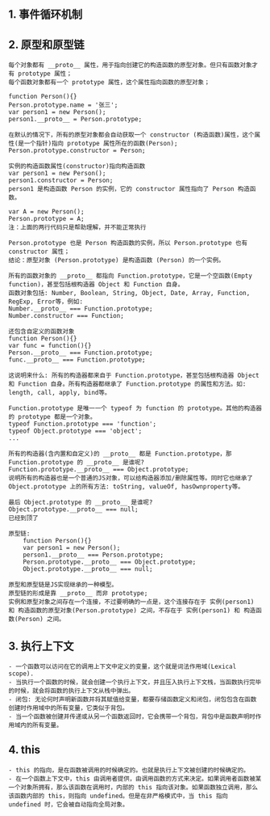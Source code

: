 ## 1. 事件循环机制



## 2. 原型和原型链
    每个对象都有 __proto__ 属性，用于指向创建它的构造函数的原型对象。但只有函数对象才有 prototype 属性；
    每个函数对象都有一个 prototype 属性，这个属性指向函数的原型对象；

    function Person(){}
    Person.prototype.name = '张三';
    var person1 = new Person();
    person1.__proto__ = Person.prototype;

    在默认的情况下，所有的原型对象都会自动获取一个 constructor (构造函数)属性，这个属性(是一个指针)指向 prototype 属性所在的函数(Person);
    Person.prototype.constructor = Person;

    实例的构造函数属性(constructor)指向构造函数
    var person1 = new Person();
    person1.constructor = Person;
    person1 是构造函数 Person 的实例，它的 constructor 属性指向了 Person 构造函数。

    var A = new Person();
    Person.prototype = A;
    注：上面的两行代码只是帮助理解，并不能正常执行

    Person.prototype 也是 Person 构造函数的实例，所以 Person.prototype 也有 constructor 属性；
    结论：原型对象 (Person.prototype) 是构造函数 (Person) 的一个实例。

    所有的函数对象的 __proto__ 都指向 Function.prototype，它是一个空函数(Empty function)，甚至包括根构造器 Object 和 Function 自身。
    函数对象包括: Number, Boolean, String, Object, Date, Array, Function, RegExp, Error等，例如:
    Number.__proto__ === Function.prototype;
    Number.constructor === Function;

    还包含自定义的函数对象
    function Person(){}
    var func = function(){}
    Person.__proto__ === Function.prototype;
    func.__proto__ === Function.prototype;

    这说明来什么: 所有的构造器都来自于 Function.prototype，甚至包括根构造器 Object 和 Function 自身。所有构造器都继承了 Function.prototype 的属性和方法。如: length, call, apply, bind等。
    
    Function.prototype 是唯一一个 typeof 为 function 的 prototype。其他的构造器的 prototype 都是一个对象。
    typeof Function.prototype === 'function';
    typeof Object.prototype === 'object';
    ...

    所有的构造器(含内置和自定义)的 __proto__ 都是 Function.prototype，那 Function.prototype 的 __proto__ 是谁呢?
    Function.prototype.__proto__ === Object.prototype;
    说明所有的构造器也是一个普通的JS对象，可以给构造器添加/删除属性等。同时它也继承了 Object.prototype 上的所有方法: toString, valueOf, hasOwnproperty等。

    最后 Object.prototype 的 __proto__ 是谁呢?
    Object.prototype.__proto__ === null;
    已经到顶了

    原型链:
        function Person(){}
        var person1 = new Person();
        person1.__proto__ === Person.prototype;
        Person.prototype.__proto__ === Object.prototype;
        Object.prototype.__proto__ === null;

    原型和原型链是JS实现继承的一种模型。
    原型链的形成是靠 __proto__ 而非 prototype;
    实例和原型对象之间存在一个连接，不过要明确的一点是，这个连接存在于 实例(person1) 和 构造函数的原型对象(Person.prototype) 之间，不存在于 实例(person1) 和 构造函数(Person) 之间。

## 3. 执行上下文
    - 一个函数可以访问在它的调用上下文中定义的变量，这个就是词法作用域(Lexical scope).
    - 当执行一个函数的时候，就会创建一个执行上下文，并且压入执行上下文栈，当函数执行完毕的时候，就会将函数的执行上下文从栈中弹出。
    - 闭包: 无论何时声明新函数并将其赋值给变量，都要存储函数定义和闭包，闭包包含在函数创建时作用域中的所有变量，它类似于背包。
    - 当一个函数被创建并传递或从另一个函数返回时，它会携带一个背包，背包中是函数声明时作用域内的所有变量。

## 4. this
    - this 的指向，是在函数被调用的时候确定的。也就是执行上下文被创建的时候确定的。
    - 在一个函数上下文中，this 由调用者提供，由调用函数的方式来决定。如果调用者函数被某一个对象所拥有，那么该函数在调用时，内部的 this 指向该对象。如果函数独立调用，那么该函数内部的 this，则指向 undefined。但是在非严格模式中，当 this 指向 undefined 时，它会被自动指向全局对象。
